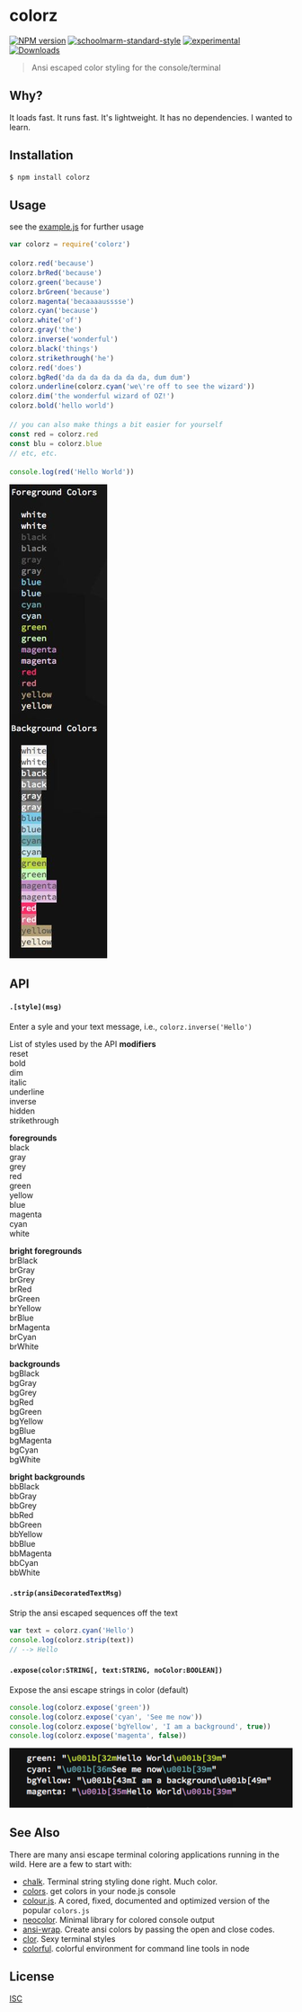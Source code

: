 # colorz
[![NPM version][npm-image]][npm-url]
[![schoolmarm-standard-style][marm-image]][marm-url]
[![experimental][stability-image]][stability-url]
[![Downloads][downloads-image]][downloads-url]

> Ansi escaped color styling for the console/terminal

## Why?
It loads fast. It runs fast. It's lightweight. It has no dependencies. I wanted to learn.

## Installation
```bash
$ npm install colorz
```

## Usage

see the [example.js](example.js) for further usage

```js
var colorz = require('colorz')

colorz.red('because')
colorz.brRed('because')
colorz.green('because')
colorz.brGreen('because')
colorz.magenta('becaaaausssse')
colorz.cyan('because')
colorz.white('of')
colorz.gray('the')
colorz.inverse('wonderful')
colorz.black('things')
colorz.strikethrough('he')
colorz.red('does')
colorz.bgRed('da da da da da da da, dum dum')
colorz.underline(colorz.cyan('we\'re off to see the wizard'))
colorz.dim('the wonderful wizard of OZ!')
colorz.bold('hello world')

// you can also make things a bit easier for yourself 
const red = colorz.red
const blu = colorz.blue
// etc, etc.

console.log(red('Hello World'))
```
![My iterm setup. YMMV](./img/colorz.jpg)


## API
#### `.[style](msg)`
Enter a syle and your text message, i.e., `colorz.inverse('Hello')`

List of styles used by the API
**modifiers**  
  reset         
  bold          
  dim           
  italic        
  underline     
  inverse       
  hidden        
  strikethrough 
  
**foregrounds**  
  black         
  gray          
  grey          
  red           
  green         
  yellow        
  blue          
  magenta       
  cyan          
  white         
  
**bright foregrounds**  
  brBlack       
  brGray        
  brGrey        
  brRed         
  brGreen       
  brYellow      
  brBlue        
  brMagenta     
  brCyan        
  brWhite       
  
**backgrounds**  
  bgBlack       
  bgGray        
  bgGrey        
  bgRed         
  bgGreen       
  bgYellow      
  bgBlue        
  bgMagenta     
  bgCyan        
  bgWhite       
  
**bright backgrounds**  
  bbBlack       
  bbGray        
  bbGrey        
  bbRed         
  bbGreen       
  bbYellow      
  bbBlue        
  bbMagenta     
  bbCyan        
  bbWhite       

#### `.strip(ansiDecoratedTextMsg)`
Strip the ansi escaped sequences off the text   

```js
var text = colorz.cyan('Hello')
console.log(colorz.strip(text))
// --> Hello
```

#### `.expose(color:STRING[, text:STRING, noColor:BOOLEAN])`
Expose the ansi escape strings in color (default) 

```js
console.log(colorz.expose('green'))
console.log(colorz.expose('cyan', 'See me now'))
console.log(colorz.expose('bgYellow', 'I am a background', true))
console.log(colorz.expose('magenta', false))
```

![](./img/colorz.expose.png)

## See Also
There are many ansi escape terminal coloring applications running in the wild. Here are a few to start with:   
- [chalk](https://www.npmjs.com/package/chalk). Terminal string styling done right. Much color.  
- [colors](https://www.npmjs.com/package/colors). get colors in your node.js console  
- [colour.js](https://github.com/dcodeIO/colour.js). A cored, fixed, documented and optimized version of the popular `colors.js`  
- [neocolor](https://www.npmjs.com/package/neocolor). Minimal library for colored console output  
- [ansi-wrap](https://www.npmjs.com/package/ansi-wrap). Create ansi colors by passing the open and close codes.  
- [clor](https://github.com/bucaran/clor). Sexy terminal styles   
- [colorful](https://github.com/lepture/colorful). colorful environment for command line tools in node  


## License
[ISC](https://tldrlegal.com/license/ISC-license)

[npm-image]: https://img.shields.io/npm/v/colorz.svg?style=flat-square
[npm-url]: https://npmjs.org/package/colorz
[marm-image]: https://img.shields.io/badge/code%20style-marm-brightgreen.svg?style=flat-square
[marm-url]: https://github.com/akileez/eslint-config-marm
[stability-image]: https://img.shields.io/badge/stability-experimental-orange.svg?style=flat-square
[stability-url]: https://github.com/akileez/colorz
[downloads-image]: http://img.shields.io/npm/dm/colorz.svg?style=flat-square
[downloads-url]: https://npmjs.org/package/colorz

